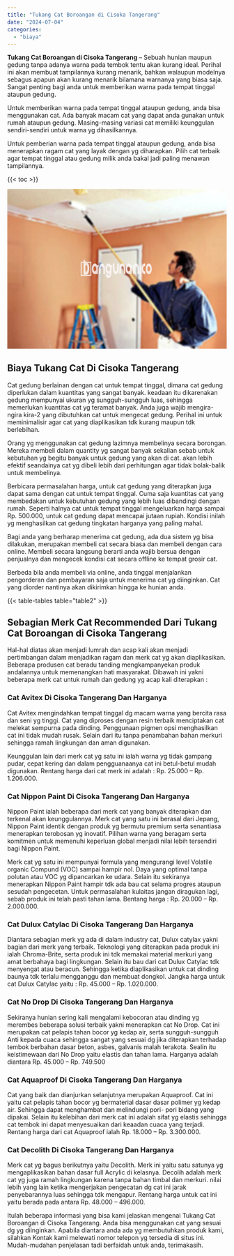 ```yaml
---
title: "Tukang Cat Boroangan di Cisoka Tangerang"
date: "2024-07-04"
categories: 
  - "biaya"
---
```


**Tukang Cat Boroangan di Cisoka Tangerang** – Sebuah hunian maupun gedung tanpa adanya warna pada tembok tentu akan kurang ideal. Perihal ini akan membuat tampilannya kurang menarik, bahkan walaupun modelnya sebagus apapun akan kurang menarik bilamana warnanya yang biasa saja. Sangat penting bagi anda untuk memberikan warna pada tempat tinggal ataupun gedung.

Untuk memberikan warna pada tempat tinggal ataupun gedung, anda bisa menggunakan cat. Ada banyak macam cat yang dapat anda gunakan untuk rumah ataupun gedung. Masing-masing variasi cat memiliki keunggulan sendiri-sendiri untuk warna yg dihasilkannya.

Untuk pemberian warna pada tempat tinggal ataupun gedung, anda bisa menerapkan ragam cat yang layak dengan yg diharapkan. Pilih cat terbaik agar tempat tinggal atau gedung milik anda bakal jadi paling menawan tampilannya.

{{< toc >}}

![Tukang Cat Boroangan di Cisoka Tangerang](/images/jasa-cat-murah08.png)

## Biaya Tukang Cat Di Cisoka Tangerang

Cat gedung berlainan dengan cat untuk tempat tinggal, dimana cat gedung diperlukan dalam kuantitas yang sangat banyak. keadaan itu dikarenakan gedung mempunyai ukuran yg sungguh-sungguh luas, sehingga memerlukan kuantitas cat yg teramat banyak. Anda juga wajib mengira-ngira kira-2 yang dibutuhkan cat untuk mengecat gedung. Perihal ini untuk meminimalisir agar cat yang diaplikasikan tdk kurang maupun tdk berlebihan.

Orang yg menggunakan cat gedung lazimnya membelinya secara borongan. Mereka membeli dalam quantity yg sangat banyak sekalian sebab untuk kebutuhan yg begitu banyak untuk gedung yang akan di cat. akan lebih efektif seandainya cat yg dibeli lebih dari perhitungan agar tidak bolak-balik untuk membelinya.

Berbicara permasalahan harga, untuk cat gedung yang diterapkan juga dapat sama dengan cat untuk tempat tinggal. Cuma saja kuantitas cat yang membedakan untuk kebutuhan gedung yang lebih luas dibandingi dengan rumah. Seperti halnya cat untuk tempat tinggal mengeluarkan harga sampai Rp. 500.000, untuk cat gedung dapat mencapai jutaan rupiah. Kondisi inilah yg menghasilkan cat gedung tingkatan harganya yang paling mahal.

Bagi anda yang berharap menerima cat gedung, ada dua sistem yg bisa dilakukan, merupakan membeli cat secara biasa dan membeli dengan cara online. Membeli secara langsung berarti anda wajib bersua dengan penjualnya dan mengecek kondisi cat secara offline ke tempat grosir cat.

Berbeda bila anda membeli via online, anda tinggal menjalankan pengorderan dan pembayaran saja untuk menerima cat yg diinginkan. Cat yang diorder nantinya akan dikirimkan hingga ke hunian anda.

{{< table-tables table="table2" >}}

## Sebagian Merk Cat Recommended Dari Tukang Cat Boroangan di Cisoka Tangerang

Hal-hal diatas akan menjadi lumrah dan acap kali akan menjadi pertimbangan dalam menjadikan ragam dan merk cat yg akan diaplikasikan. Beberapa produsen cat beradu tanding mengkampanyekan produk andalannya untuk memenangkan hati masyarakat. Dibawah ini yakni beberapa merk cat untuk rumah dan gedung yg acap kali diterapkan :

### Cat Avitex Di Cisoka Tangerang Dan Harganya

Cat Avitex mengindahkan tempat tinggal dg macam warna yang bercita rasa dan seni yg tinggi. Cat yang diproses dengan resin terbaik menciptakan cat melekat sempurna pada dinding. Penggunaan pigmen opsi menghasilkan cat ini tidak mudah rusak. Selain dari itu tanpa penambahan bahan merkuri sehingga ramah lingkungan dan aman digunakan.

Keunggulan lain dari merk cat yg satu ini ialah warna yg tidak gampang pudar, cepat kering dan dalam pengguanaanya cat ini betul-betul mudah digunakan. Rentang harga dari cat merk ini adalah : Rp. 25.000 – Rp. 1.206.000.

### Cat Nippon Paint Di Cisoka Tangerang Dan Harganya

Nippon Paint ialah beberapa dari merk cat yang banyak diterapkan dan terkenal akan keunggulannya. Merk cat yang satu ini berasal dari Jepang, Nippon Paint identik dengan produk yg bermutu premium serta senantiasa menerapkan terobosan yg inovatif. Pilihan warna yang beragam serta komitmen untuk memenuhi keperluan global menjadi nilai lebih tersendiri bagi Nippon Paint.

Merk cat yg satu ini mempunyai formula yang mengurangi level Volatile organic Compund (VOC) sampai hampir nol. Daya yang optimal tanpa polutan atau VOC yg dipancarkan ke udara. Selain itu sekiranya menerapkan Nippon Paint hampir tdk ada bau cat selama progres ataupun sesudah pengecetan. Untuk permasalahan kulaitas jangan diragukan lagi, sebab produk ini telah pasti tahan lama. Bentang harga : Rp. 20.000 – Rp. 2.000.000.

### Cat Dulux Catylac Di Cisoka Tangerang Dan Harganya

Diantara sebagian merk yg ada di dalam industry cat, Dulux catylax yakni bagian dari merk yang terbaik. Teknologi yang diterapkan pada produk ini ialah Chroma-Brite, serta produk ini tdk memakai material merkuri yang amat berbahaya bagi lingkungan. Selain itu bau dari cat Dulux Catylac tdk menyengat atau beracun. Sehingga ketika diaplikasikan untuk cat dinding baunya tdk terlalu mengganggu dan membuat dongkol. Jangka harga untuk cat Dulux Catylac yaitu : Rp. 45.000 – Rp. 1.020.000.

### Cat No Drop Di Cisoka Tangerang Dan Harganya

Sekiranya hunian sering kali mengalami kebocoran atau dinding yg merembes beberapa solusi terbaik yakni menerapkan cat No Drop. Cat ini merupakan cat pelapis tahan bocor yg kedap air, serta sungguh-sungguh Anti kepada cuaca sehingga sangat yang sesuai dg jika diterapkan terhadap tembok berbahan dasar beton, asbes, galvanis malah terakota. Sealin itu keistimewaan dari No Drop yaitu elastis dan tahan lama. Harganya adalah diantara Rp. 45.000 – Rp. 749.500

### Cat Aquaproof Di Cisoka Tangerang Dan Harganya

Cat yang baik dan dianjurkan selanjutnya merupakan Aquaproof. Cat ini yaitu cat pelapis tahan bocor yg bermaterial dasar dasar polimer yg kedap air. Sehingga dapat menghambat dan melindungi pori- pori bidang yang dipakai. Selain itu kelebihan dari merk cat ini adalah sifat yg elastis sehingga cat tembok ini dapat menyesuaikan dari keaadan cuaca yang terjadi. Rentang harga dari cat Aquaproof ialah Rp. 18.000 – Rp. 3.300.000.

### Cat Decolith Di Cisoka Tangerang Dan Harganya

Merk cat yg bagus berikutnya yaitu Decolith. Merk ini yaitu satu satunya yg mengaplikasikan bahan dasar full Acrylic di kelasnya. Decolih adalah merk cat yg juga ramah lingkungan karena tanpa bahan timbal dan merkuri. nilai lebih yang lain ketika mengerjakan pengecatan dg cat ini jarak penyebarannya luas sehingga tdk mengapur. Rentang harga untuk cat ini yaitu berada pada antara Rp. 48.000 – 496.000.

Itulah beberapa informasi yang bisa kami jelaskan mengenai Tukang Cat Boroangan di Cisoka Tangerang. Anda bisa menggunakan cat yang sesuai dg yg diinginkan. Apabila diantara anda ada yg membutuhkan produk kami, silahkan Kontak kami melewati nomor telepon yg tersedia di situs ini. Mudah-mudahan penjelasan tadi berfaidah untuk anda, terimakasih.
